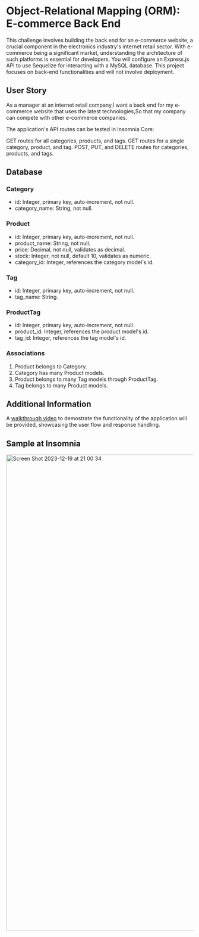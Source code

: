 # Object-Relational Mapping (ORM): E-commerce Back End

This challenge involves building the back end for an e-commerce website, a crucial component in the electronics industry's internet retail sector. With e-commerce being a significant market, understanding the architecture of such platforms is essential for developers. You will configure an Express.js API to use Sequelize for interacting with a MySQL database. This project focuses on back-end functionalities and will not involve deployment.

## User Story 

As a manager at an internet retail company,I want a back end for my e-commerce website that uses the latest technologies,So that my company can compete with other e-commerce companies.

The application's API routes can be tested in Insomnia Core:

GET routes for all categories, products, and tags.
GET routes for a single category, product, and tag.
POST, PUT, and DELETE routes for categories, products, and tags.

## Database

### Category
- id: Integer, primary key, auto-increment, not null.
- category_name: String, not null.
  
### Product
- id: Integer, primary key, auto-increment, not null.
- product_name: String, not null.
- price: Decimal, not null, validates as decimal.
- stock: Integer, not null, default 10, validates as numeric.
- category_id: Integer, references the category model's id.

### Tag
- id: Integer, primary key, auto-increment, not null.
- tag_name: String.

### ProductTag
- id: Integer, primary key, auto-increment, not null.
- product_id: Integer, references the product model's id.
- tag_id: Integer, references the tag model's id.

### Associations

1. Product belongs to Category.
2. Category has many Product models.
3. Product belongs to many Tag models through ProductTag.
4. Tag belongs to many Product models.

## Additional Information 

A [walkthrough video](https://watch.screencastify.com/v/GFVvhpWfJvTDraNsyMA7) to demostrate the functionality of the application will be provided, showcasing the user flow and response handling.

## Sample at Insomnia
<img width="1278" alt="Screen Shot 2023-12-19 at 21 00 34" src="https://github.com/ajabadi/ORM-E-commerce/assets/145517793/610fde1a-ef19-425e-93ea-f5e12bfd683e">

